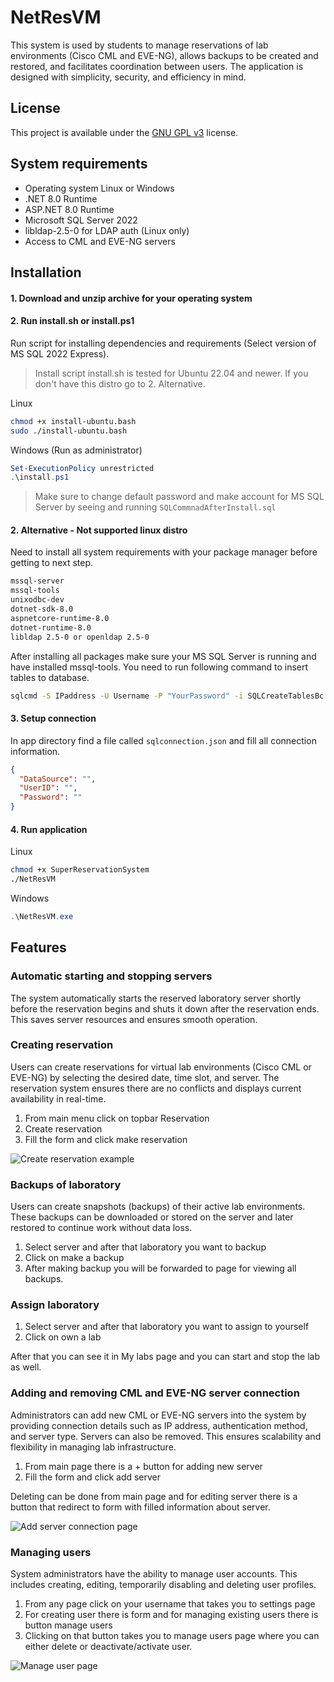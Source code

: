 # NetResVM

This system is used by students to manage reservations of lab environments (Cisco CML and EVE-NG), allows backups to be created and restored, and facilitates coordination between users. The application is designed with simplicity, security, and efficiency in mind.

## License

This project is available under the [GNU GPL v3](LICENSE) license.

## System requirements
- Operating system Linux or Windows
- .NET 8.0 Runtime
- ASP.NET 8.0 Runtime
- Microsoft SQL Server 2022
- libldap-2.5-0 for LDAP auth (Linux only)
- Access to CML and EVE-NG servers

## Installation
#### 1. Download and unzip archive for your operating system
#### 2. Run install.sh or install.ps1

Run script for installing dependencies and requirements (Select version of MS SQL 2022 Express).

> Install script install.sh is tested for Ubuntu 22.04 and newer. If you don't have this distro go to 2. Alternative.

Linux
```bash
chmod +x install-ubuntu.bash
sudo ./install-ubuntu.bash
```

Windows (Run as administrator)
```powershell
Set-ExecutionPolicy unrestricted
.\install.ps1
```
>  Make sure to change default password and make account for MS SQL Server by seeing and running `SQLCommnadAfterInstall.sql`

#### 2. Alternative -  Not supported linux distro

Need to install all system requirements with your package manager before getting to next step.

```bash
mssql-server
mssql-tools
unixodbc-dev
dotnet-sdk-8.0
aspnetcore-runtime-8.0
dotnet-runtime-8.0
libldap 2.5-0 or openldap 2.5-0
```

 After installing all packages make sure your MS SQL Server is running and have installed mssql-tools. You need to run following command to insert tables to database. 
```bash
sqlcmd -S IPaddress -U Username -P "YourPassword" -i SQLCreateTablesBc.sql
```

#### 3. Setup connection

In app directory find a file called `sqlconnection.json` and fill all connection information.

```json
{
  "DataSource": "",
  "UserID": "",
  "Password": ""
}
```

#### 4. Run application

Linux
```bash
chmod +x SuperReservationSystem
./NetResVM
```

Windows
```powershell
.\NetResVM.exe
```

## Features

### Automatic starting and stopping servers

The system automatically starts the reserved laboratory server shortly before the reservation begins and shuts it down after the reservation ends. This saves server resources and ensures smooth operation.

### Creating reservation

Users can create reservations for virtual lab environments (Cisco CML or EVE-NG) by selecting the desired date, time slot, and server. The reservation system ensures there are no conflicts and displays current availability in real-time.

1. From main menu click on topbar Reservation
2. Create reservation
3. Fill the form and click make reservation

![Create reservation example](assets/readme/create-reservation-example.png)

### Backups of laboratory

Users can create snapshots (backups) of their active lab environments. These backups can be downloaded or stored on the server and later restored to continue work without data loss.

1. Select server and after that laboratory you want to backup
2. Click on make a backup
3. After making backup you will be forwarded to page for viewing all backups.

### Assign laboratory

1. Select server and after that laboratory you want to assign to yourself
2. Click on own a lab

After that you can see it in My labs page and you can start and stop the lab as well. 

### Adding and removing CML and EVE-NG server connection
Administrators can add new CML or EVE-NG servers into the system by providing connection details such as IP address, authentication method, and server type. Servers can also be removed. This ensures scalability and flexibility in managing lab infrastructure.

1. From main page there is a + button for adding new server
2. Fill the form and click add server

Deleting can be done from main page and for editing server there is a button that redirect to form with filled information about server. 

![Add server connection page](assets/readme/create-server-connection.png)
### Managing users
System administrators have the ability to manage user accounts. This includes creating, editing, temporarily disabling and deleting user profiles. 

1. From any page click on your username that takes you to settings page
2. For creating user there is form and for managing existing users there is button manage users
3. Clicking on that button takes you to manage users page where you can either delete or deactivate/activate user. 

![Manage user page](assets/readme/manage-users.png)